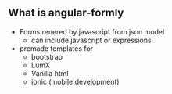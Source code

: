 ##  What is angular-formly
- Forms renered by javascript from json model
  - can include javascript or expressions
- premade templates for
  - bootstrap
  - LumX
  - Vanilla html
  - ionic (mobile development)

